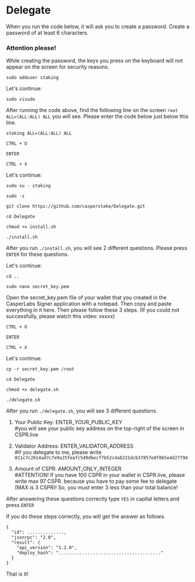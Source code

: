 # Delegate

When you run the code below, it will ask you to create a password.
Create a password of at least 6 characters.
### Attention please! 
While creating the password, the keys you press on the keyboard will not appear on the screen for security reasons.
```
sudo adduser staking
```


Let's continue:
```
sudo visudo
```

After running the code above, find the following line on the screen
``root ALL=(ALL:ALL) ALL``
you will see. Please enter the code below just below this line.

```
staking ALL=(ALL:ALL) ALL

CTRL + O

ENTER

CTRL + X
```

Let's continue:
```
sudo su - staking

sudo -s

git clone https://github.com/casperstake/Delegate.git

cd Delegate

chmod +x install.sh

./install.sh

```

After you run ``./install.sh``, you will see 2 different questions.
Please press ``ENTER`` for these questions.

Let's continue:
```
cd ..

sudo nano secret_key.pem
```
Open the secret_key.pem file of your wallet that you created in the CasperLabs Signer application with a notepad. Then copy and paste everything in it here. Then please follow these 3 steps. (If you could not successfully, please watch this video: xxxxx)
```
CTRL + O

ENTER

CTRL + X
```

Let's continue:
```
cp -r secret_key.pem /root

cd Delegate

chmod +x delegate.sh

./delegate.sh
```

After you run ``./delegate.sh``, you will see 3 different questions.
1) Your Public Key: ENTER_YOUR_PUBLIC_KEY     
#you will see your public key address on the top-right of the screen in CSPR.live

2) Validator Address: ENTER_VALIDATOR_ADDRESS     
#if you delegate to me, please write ``011c7c2614ad7c7e9a25feafc549dbecf7b52c4a6221dcb37857e8f8b5e4d27794`` 

3) Amount of CSPR: AMOUNT_ONLY_INTEGER             
#ATTENTION! If you have 100 CSPR in your wallet in CSPR.live, please write max 97 CSPR. because you have to pay some fee to delegate (MAX is 3 CSPR)!
So, you must enter 3 less than your total balance!

After answering these questions correctly
type ``YES`` in capital letters and press ``ENTER``

If you do these steps correctly, you will get the answer as follows.
```
{
  "id": ..............,
  "jsonrpc": "2.0",
  "result": {
    "api_version": "1.2.0",
    "deploy_hash": "......................................."
  }
}

```

That is it!
